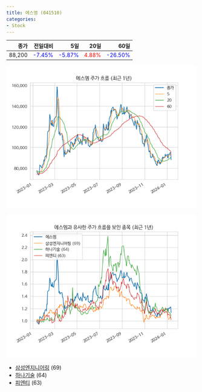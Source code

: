 ```yaml
---
title: 에스엠 (041510)
categories:
- Stock
---
```


|종가|전일대비|5일|20일|60일|
|---:|-------:|--:|---:|---:|
|88,200|<span style="color: blue">-7.45%</span>|<span style="color: blue">-5.87%</span>|<span style="color: red">4.88%</span>|<span style="color: blue">-26.50%</span>|


<!-- more -->

![041510](/assets/images/stock/041510.png)

![041510](/assets/images/stock/041510_sim.png)

- [삼성엔지니어링](/stock/028050/) (69)
- [하나기술](/stock/299030/) (64)
- [피엔티](/stock/137400/) (63)